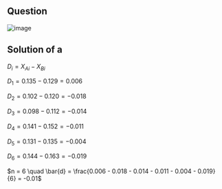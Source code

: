 ## Question

![image](https://github.com/user-attachments/assets/015831b0-d1ba-4bea-81ac-fc10b8e1c30e)

## Solution of a

$D_i = X_{Ai} - X_{Bi}$

$D_1 = 0.135 - 0.129 = 0.006$

$D_2 = 0.102 - 0.120 = -0.018$

$D_3 = 0.098 - 0.112 = -0.014$

$D_4 = 0.141 - 0.152 = -0.011$

$D_5 = 0.131 - 0.135 = -0.004$

$D_6 = 0.144 - 0.163 = -0.019$

$n = 6 \quad \bar{d} = \frac{0.006 - 0.018 - 0.014 - 0.011 - 0.004 - 0.019}{6} = -0.01$

